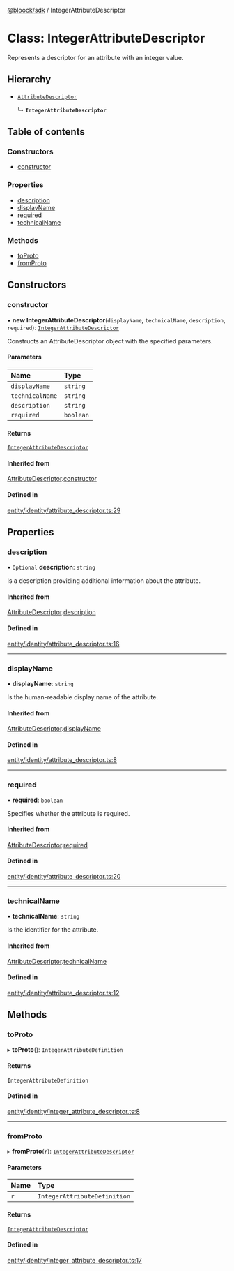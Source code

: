 [@bloock/sdk](../index.md) / IntegerAttributeDescriptor

# Class: IntegerAttributeDescriptor

Represents a descriptor for an attribute with an integer value.

## Hierarchy

- [`AttributeDescriptor`](AttributeDescriptor.md)

  ↳ **`IntegerAttributeDescriptor`**

## Table of contents

### Constructors

- [constructor](IntegerAttributeDescriptor.md#constructor)

### Properties

- [description](IntegerAttributeDescriptor.md#description)
- [displayName](IntegerAttributeDescriptor.md#displayname)
- [required](IntegerAttributeDescriptor.md#required)
- [technicalName](IntegerAttributeDescriptor.md#technicalname)

### Methods

- [toProto](IntegerAttributeDescriptor.md#toproto)
- [fromProto](IntegerAttributeDescriptor.md#fromproto)

## Constructors

### constructor

• **new IntegerAttributeDescriptor**(`displayName`, `technicalName`, `description`, `required`): [`IntegerAttributeDescriptor`](IntegerAttributeDescriptor.md)

Constructs an AttributeDescriptor object with the specified parameters.

#### Parameters

| Name | Type |
| :------ | :------ |
| `displayName` | `string` |
| `technicalName` | `string` |
| `description` | `string` |
| `required` | `boolean` |

#### Returns

[`IntegerAttributeDescriptor`](IntegerAttributeDescriptor.md)

#### Inherited from

[AttributeDescriptor](AttributeDescriptor.md).[constructor](AttributeDescriptor.md#constructor)

#### Defined in

[entity/identity/attribute_descriptor.ts:29](https://github.com/bloock/bloock-sdk/blob/cd5373f/languages/js/src/entity/identity/attribute_descriptor.ts#L29)

## Properties

### description

• `Optional` **description**: `string`

Is a description providing additional information about the attribute.

#### Inherited from

[AttributeDescriptor](AttributeDescriptor.md).[description](AttributeDescriptor.md#description)

#### Defined in

[entity/identity/attribute_descriptor.ts:16](https://github.com/bloock/bloock-sdk/blob/cd5373f/languages/js/src/entity/identity/attribute_descriptor.ts#L16)

___

### displayName

• **displayName**: `string`

Is the human-readable display name of the attribute.

#### Inherited from

[AttributeDescriptor](AttributeDescriptor.md).[displayName](AttributeDescriptor.md#displayname)

#### Defined in

[entity/identity/attribute_descriptor.ts:8](https://github.com/bloock/bloock-sdk/blob/cd5373f/languages/js/src/entity/identity/attribute_descriptor.ts#L8)

___

### required

• **required**: `boolean`

Specifies whether the attribute is required.

#### Inherited from

[AttributeDescriptor](AttributeDescriptor.md).[required](AttributeDescriptor.md#required)

#### Defined in

[entity/identity/attribute_descriptor.ts:20](https://github.com/bloock/bloock-sdk/blob/cd5373f/languages/js/src/entity/identity/attribute_descriptor.ts#L20)

___

### technicalName

• **technicalName**: `string`

Is the identifier for the attribute.

#### Inherited from

[AttributeDescriptor](AttributeDescriptor.md).[technicalName](AttributeDescriptor.md#technicalname)

#### Defined in

[entity/identity/attribute_descriptor.ts:12](https://github.com/bloock/bloock-sdk/blob/cd5373f/languages/js/src/entity/identity/attribute_descriptor.ts#L12)

## Methods

### toProto

▸ **toProto**(): `IntegerAttributeDefinition`

#### Returns

`IntegerAttributeDefinition`

#### Defined in

[entity/identity/integer_attribute_descriptor.ts:8](https://github.com/bloock/bloock-sdk/blob/cd5373f/languages/js/src/entity/identity/integer_attribute_descriptor.ts#L8)

___

### fromProto

▸ **fromProto**(`r`): [`IntegerAttributeDescriptor`](IntegerAttributeDescriptor.md)

#### Parameters

| Name | Type |
| :------ | :------ |
| `r` | `IntegerAttributeDefinition` |

#### Returns

[`IntegerAttributeDescriptor`](IntegerAttributeDescriptor.md)

#### Defined in

[entity/identity/integer_attribute_descriptor.ts:17](https://github.com/bloock/bloock-sdk/blob/cd5373f/languages/js/src/entity/identity/integer_attribute_descriptor.ts#L17)
